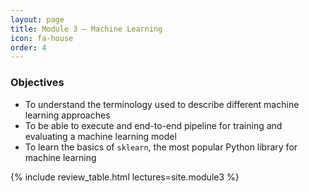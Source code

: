 ```yaml
---
layout: page
title: Module 3 – Machine Learning
icon: fa-house
order: 4
---
```


### Objectives
- To understand the terminology used to describe different machine learning approaches
- To be able to execute and end-to-end pipeline for training and evaluating a machine learning model
- To learn the basics of `sklearn`, the most popular Python library for machine learning

{% include review_table.html lectures=site.module3 %}